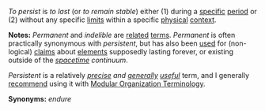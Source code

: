 *To persist* is *to last* (or *to remain stable*) either (1) during a [specific](https://github.com/gcassel/Modular-Organization-Terminology/blob/master/terms/specific.md) [period](https://github.com/gcassel/Modular-Organization-Terminology/blob/master/terms/period.md) or (2) without any specific [limits](https://github.com/gcassel/Modular-Organization-Terminology/blob/master/terms/limit.md) within a specific [physical](https://github.com/gcassel/Modular-Organization-Terminology/blob/master/terms/physical.md) [context](https://github.com/gcassel/Modular-Organization-Terminology/blob/master/terms/context.md).

**Notes:** *Permanent* and *indelible* are [related](https://github.com/gcassel/Modular-Organization-Terminology/blob/master/terms/relationship.md) [terms](https://github.com/gcassel/Modular-Organization-Terminology/blob/master/terms/term.md).  *Permanent* is often practically synonymous with *persistent*, but has also been [used](https://github.com/gcassel/Modular-Organization-Terminology/blob/master/terms/use.md) for (non-logical) [claims](https://github.com/gcassel/Modular-Organization-Terminology/blob/master/terms/claim.md) about [elements](https://github.com/gcassel/Modular-Organization-Terminology/blob/master/terms/element.md) supposedly lasting forever, or existing outside of the *[spacetime](https://github.com/gcassel/Modular-Organization-Terminology/blob/master/terms/spacetime.md) continuum*.    

*Persistent* is a relatively *[precise](https://github.com/gcassel/Modular-Organization-Terminology/blob/master/terms/specialize.md) and [generally](https://github.com/gcassel/Modular-Organization-Terminology/blob/master/terms/generic.md) [useful](https://github.com/gcassel/Modular-Organization-Terminology/blob/master/terms/use.md)* term, and I generally [recommend](https://github.com/gcassel/Modular-Organization-Terminology/blob/master/terms/recommendation.md) using it with [Modular Organization Terminology](https://github.com/gcassel/Modular-Organization-Terminology/).
		
**Synonyms:** *endure*
